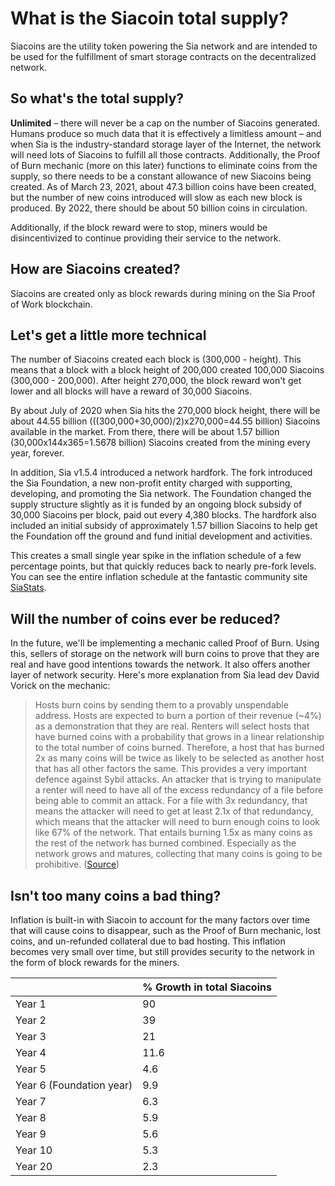 # What is the Siacoin total supply?

Siacoins are the utility token powering the Sia network and are intended to be used for the fulfillment of smart storage contracts on the decentralized network.

## So what's the total supply?

**Unlimited** – there will never be a cap on the number of Siacoins generated. Humans produce so much data that it is effectively a limitless amount – and when Sia is the industry-standard storage layer of the Internet, the network will need lots of Siacoins to fulfill all those contracts. Additionally, the Proof of Burn mechanic \(more on this later\) functions to eliminate coins from the supply, so there needs to be a constant allowance of new Siacoins being created. As of March 23, 2021, about 47.3 billion coins have been created, but the number of new coins introduced will slow as each new block is produced. By 2022, there should be about 50 billion coins in circulation.

Additionally, if the block reward were to stop, miners would be disincentivized to continue providing their service to the network.

## How are Siacoins created?

Siacoins are created only as block rewards during mining on the Sia Proof of Work blockchain.

## Let's get a little more technical

The number of Siacoins created each block is \(300,000 - height\). This means that a block with a block height of 200,000 created 100,000 Siacoins \(300,000 - 200,000\). After height 270,000, the block reward won't get lower and all blocks will have a reward of 30,000 Siacoins.

By about July of 2020 when Sia hits the 270,000 block height, there will be about 44.55 billion \(\(\(300,000+30,000\)/2\)x270,000=44.55 billion\) Siacoins available in the market. From there, there will be about 1.57 billion \(30,000x144x365=1.5678 billion\) Siacoins created from the mining every year, forever.

In addition, Sia v1.5.4 introduced a network hardfork. The fork introduced the Sia Foundation, a new non-profit entity charged with supporting, developing, and promoting the Sia network. The Foundation changed the supply structure slightly as it is funded by an ongoing block subsidy of 30,000 Siacoins per block, paid out every 4,380 blocks. The hardfork also included an initial subsidy of approximately 1.57 billion Siacoins to help get the Foundation off the ground and fund initial development and activities.

This creates a small single year spike in the inflation schedule of a few percentage points, but that quickly reduces back to nearly pre-fork levels. You can see the entire inflation schedule at the fantastic community site [SiaStats](https://siastats.info/macroeconomics).

## Will the number of coins ever be reduced?

In the future, we'll be implementing a mechanic called Proof of Burn. Using this, sellers of storage on the network will burn coins to prove that they are real and have good intentions towards the network. It also offers another layer of network security. Here's more explanation from Sia lead dev David Vorick on the mechanic:

> Hosts burn coins by sending them to a provably unspendable address. Hosts are expected to burn a portion of their revenue \(~4%\) as a demonstration that they are real. Renters will select hosts that have burned coins with a probability that grows in a linear relationship to the total number of coins burned. Therefore, a host that has burned 2x as many coins will be twice as likely to be selected as another host that has all other factors the same. This provides a very important defence against Sybil attacks. An attacker that is trying to manipulate a renter will need to have all of the excess redundancy of a file before being able to commit an attack. For a file with 3x redundancy, that means the attacker will need to get at least 2.1x of that redundancy, which means that the attacker will need to burn enough coins to look like 67% of the network. That entails burning 1.5x as many coins as the rest of the network has burned combined. Especially as the network grows and matures, collecting that many coins is going to be prohibitive. \([Source](https://forum.sia.tech/topic/108/how-sia-works)\)

## Isn't too many coins a bad thing?

Inflation is built-in with Siacoin to account for the many factors over time that will cause coins to disappear, such as the Proof of Burn mechanic, lost coins, and un-refunded collateral due to bad hosting. This inflation becomes very small over time, but still provides security to the network in the form of block rewards for the miners.

|  | % Growth in total Siacoins |
| :--- | :--- |
| Year 1 | 90 |
| Year 2 | 39 |
| Year 3 | 21 |
| Year 4 | 11.6 |
| Year 5 | 4.6 |
| Year 6 \(Foundation year\) | 9.9 |
| Year 7 | 6.3 |
| Year 8 | 5.9 |
| Year 9 | 5.6 |
| Year 10 | 5.3 |
| Year 20 | 2.3 |

